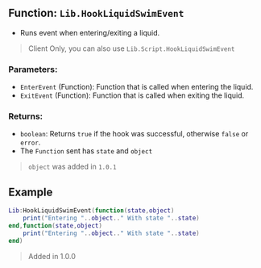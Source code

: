 
## Function: `Lib.HookLiquidSwimEvent`
- Runs event when entering/exiting a liquid.
> Client Only, you can also use ``Lib.Script.HookLiquidSwimEvent``
### Parameters:
- `EnterEvent` (Function): Function that is called when entering the liquid.
- `ExitEvent` (Function): Function that is called when exiting the liquid.
### Returns:
- `boolean`: Returns `true` if the hook was successful, otherwise `false` or `error`.
- The `Function` sent has `state` and `object`
> `object` was added in `1.0.1`
## Example
```lua
Lib:HookLiquidSwimEvent(function(state,object)
	print("Entering "..object.." With state "..state)
end,function(state,object)
	print("Entering "..object.." With state "..state)
end)
```

> Added in 1.0.0